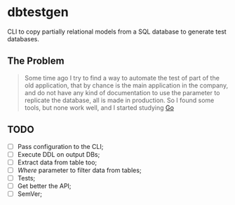 # dbtestgen

CLI to copy partially relational models from a SQL database to generate test databases.

## The Problem

> Some time ago I try to find a way to automate the test of part of the old application, that by chance is the main application in the company, and do not have any kind of documentation to use the parameter to replicate the database, all is made in production. So I found some tools, but none work well, and I started studying [Go](https://golang.org)

## TODO

- [ ] Pass configuration to the CLI;
- [ ] Execute DDL on output DBs;
- [ ] Extract data from table too;
- [ ] _Where_ parameter to filter data from tables;
- [ ] Tests;
- [ ] Get better the API;
- [ ] SemVer;
